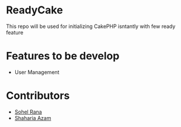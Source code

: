 ReadyCake
=========

This repo will be used for initializing CakePHP isntantly with few ready feature

Features to be develop
====
* User Management

Contributors
====
* [Sohel Rana](http://www.sohelranabd.com)
* [Shaharia Azam](http://www.shahariaazam.com)
